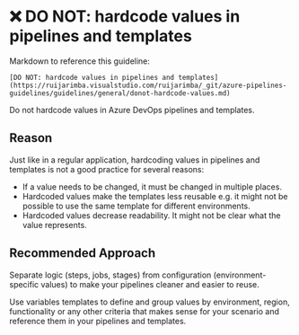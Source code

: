 # ❌ DO NOT: hardcode values in pipelines and templates

Markdown to reference this guideline:

```plaintext
[DO NOT: hardcode values in pipelines and templates](https://ruijarimba.visualstudio.com/ruijarimba/_git/azure-pipelines-guidelines/guidelines/general/donot-hardcode-values.md)
```

Do not hardcode values in Azure DevOps pipelines and templates.

## Reason

Just like in a regular application, hardcoding values in pipelines and templates
is not a good practice for several reasons:

- If a value needs to be changed, it must be changed in multiple places.
- Hardcoded values make the templates less reusable e.g. it might not be
possible to use the same template for different environments.
- Hardcoded values decrease readability. It might not be clear what the value represents.

## Recommended Approach

Separate logic (steps, jobs, stages) from configuration (environment-specific
values) to make your pipelines cleaner and easier to reuse.

Use variables templates to define and group values by environment, region,
functionality or any other criteria that makes sense for your scenario and
reference them in your pipelines and templates.
